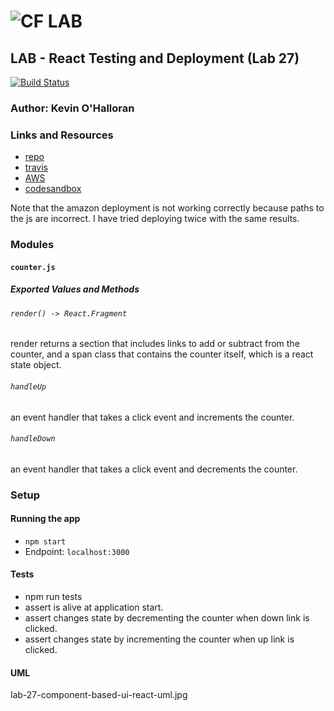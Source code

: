 ![CF](http://i.imgur.com/7v5ASc8.png) LAB
=================================================

## LAB - React Testing and Deployment (Lab 27)

[![Build Status](https://travis-ci.com/Kevinoh47/lab-27-from-codesandbox.svg?branch=working27)](https://travis-ci.com/Kevinoh47/lab-27-from-codesandbox)

### Author: Kevin O'Halloran

### Links and Resources
* [repo](https://github.com/Kevinoh47/lab-27-from-codesandbox)
* [travis](https://travis-ci.com/Kevinoh47/lab-27-from-codesandbox)
* [AWS](http://lab-27-401.s3-website-us-west-2.amazonaws.com/)
* [codesandbox](https://codesandbox.io/s/x9vl046jmp)

Note that the amazon deployment is not working correctly because paths to the js are incorrect. I have tried deploying twice with the same results.

### Modules
#### `counter.js`
##### Exported Values and Methods

###### `render() -> React.Fragment`
render returns a section that includes links to add or subtract from the counter, and a span class that contains the counter itself, which is a react state object. 

###### `handleUp `
an event handler that takes a click event and increments the counter.

###### `handleDown `
an event handler that takes a click event and decrements the counter.

### Setup

#### Running the app
* `npm start`
* Endpoint: `localhost:3000`

#### Tests
* npm run tests
* assert is alive at application start.
* assert changes state by decrementing the counter when down link is clicked.
* assert changes state by incrementing the counter when up link is clicked. 

#### UML
lab-27-component-based-ui-react-uml.jpg
